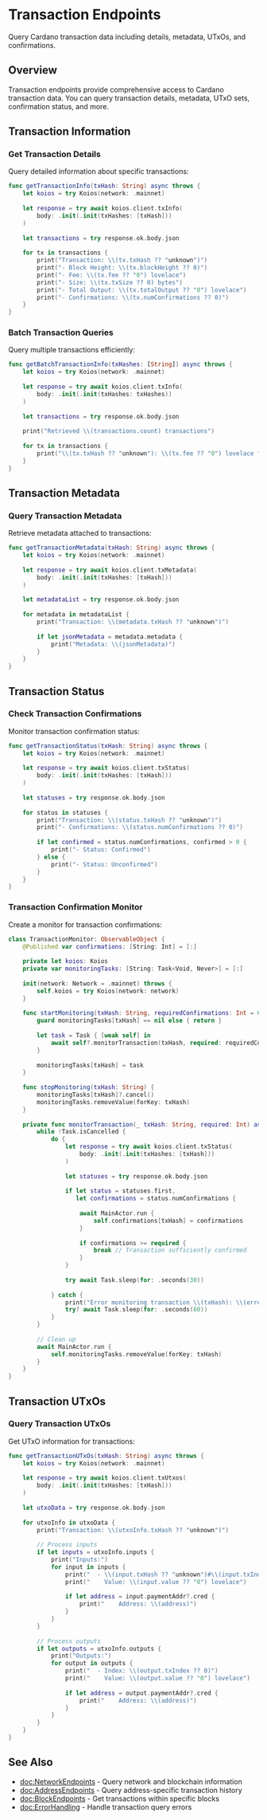 # Transaction Endpoints

Query Cardano transaction data including details, metadata, UTxOs, and confirmations.

## Overview

Transaction endpoints provide comprehensive access to Cardano transaction data. You can query transaction details, metadata, UTxO sets, confirmation status, and more.

## Transaction Information

### Get Transaction Details

Query detailed information about specific transactions:

```swift
func getTransactionInfo(txHash: String) async throws {
    let koios = try Koios(network: .mainnet)
    
    let response = try await koios.client.txInfo(
        body: .init(.init(txHashes: [txHash]))
    )
    
    let transactions = try response.ok.body.json
    
    for tx in transactions {
        print("Transaction: \\(tx.txHash ?? "unknown")")
        print("- Block Height: \\(tx.blockHeight ?? 0)")
        print("- Fee: \\(tx.fee ?? "0") lovelace")
        print("- Size: \\(tx.txSize ?? 0) bytes")
        print("- Total Output: \\(tx.totalOutput ?? "0") lovelace")
        print("- Confirmations: \\(tx.numConfirmations ?? 0)")
    }
}
```

### Batch Transaction Queries

Query multiple transactions efficiently:

```swift
func getBatchTransactionInfo(txHashes: [String]) async throws {
    let koios = try Koios(network: .mainnet)
    
    let response = try await koios.client.txInfo(
        body: .init(.init(txHashes: txHashes))
    )
    
    let transactions = try response.ok.body.json
    
    print("Retrieved \\(transactions.count) transactions")
    
    for tx in transactions {
        print("\\(tx.txHash ?? "unknown"): \\(tx.fee ?? "0") lovelace fee")
    }
}
```

## Transaction Metadata

### Query Transaction Metadata

Retrieve metadata attached to transactions:

```swift
func getTransactionMetadata(txHash: String) async throws {
    let koios = try Koios(network: .mainnet)
    
    let response = try await koios.client.txMetadata(
        body: .init(.init(txHashes: [txHash]))
    )
    
    let metadataList = try response.ok.body.json
    
    for metadata in metadataList {
        print("Transaction: \\(metadata.txHash ?? "unknown")")
        
        if let jsonMetadata = metadata.metadata {
            print("Metadata: \\(jsonMetadata)")
        }
    }
}
```

## Transaction Status

### Check Transaction Confirmations

Monitor transaction confirmation status:

```swift
func getTransactionStatus(txHash: String) async throws {
    let koios = try Koios(network: .mainnet)
    
    let response = try await koios.client.txStatus(
        body: .init(.init(txHashes: [txHash]))
    )
    
    let statuses = try response.ok.body.json
    
    for status in statuses {
        print("Transaction: \\(status.txHash ?? "unknown")")
        print("- Confirmations: \\(status.numConfirmations ?? 0)")
        
        if let confirmed = status.numConfirmations, confirmed > 0 {
            print("- Status: Confirmed")
        } else {
            print("- Status: Unconfirmed")
        }
    }
}
```

### Transaction Confirmation Monitor

Create a monitor for transaction confirmations:

```swift
class TransactionMonitor: ObservableObject {
    @Published var confirmations: [String: Int] = [:]
    
    private let koios: Koios
    private var monitoringTasks: [String: Task<Void, Never>] = [:]
    
    init(network: Network = .mainnet) throws {
        self.koios = try Koios(network: network)
    }
    
    func startMonitoring(txHash: String, requiredConfirmations: Int = 6) {
        guard monitoringTasks[txHash] == nil else { return }
        
        let task = Task { [weak self] in
            await self?.monitorTransaction(txHash, required: requiredConfirmations)
        }
        
        monitoringTasks[txHash] = task
    }
    
    func stopMonitoring(txHash: String) {
        monitoringTasks[txHash]?.cancel()
        monitoringTasks.removeValue(forKey: txHash)
    }
    
    private func monitorTransaction(_ txHash: String, required: Int) async {
        while !Task.isCancelled {
            do {
                let response = try await koios.client.txStatus(
                    body: .init(.init(txHashes: [txHash]))
                )
                
                let statuses = try response.ok.body.json
                
                if let status = statuses.first,
                   let confirmations = status.numConfirmations {
                    
                    await MainActor.run {
                        self.confirmations[txHash] = confirmations
                    }
                    
                    if confirmations >= required {
                        break // Transaction sufficiently confirmed
                    }
                }
                
                try await Task.sleep(for: .seconds(30))
                
            } catch {
                print("Error monitoring transaction \\(txHash): \\(error)")
                try? await Task.sleep(for: .seconds(60))
            }
        }
        
        // Clean up
        await MainActor.run {
            self.monitoringTasks.removeValue(forKey: txHash)
        }
    }
}
```

## Transaction UTxOs

### Query Transaction UTxOs

Get UTxO information for transactions:

```swift
func getTransactionUTxOs(txHash: String) async throws {
    let koios = try Koios(network: .mainnet)
    
    let response = try await koios.client.txUtxos(
        body: .init(.init(txHashes: [txHash]))
    )
    
    let utxoData = try response.ok.body.json
    
    for utxoInfo in utxoData {
        print("Transaction: \\(utxoInfo.txHash ?? "unknown")")
        
        // Process inputs
        if let inputs = utxoInfo.inputs {
            print("Inputs:")
            for input in inputs {
                print("  - \\(input.txHash ?? "unknown")#\\(input.txIndex ?? 0)")
                print("    Value: \\(input.value ?? "0") lovelace")
                
                if let address = input.paymentAddr?.cred {
                    print("    Address: \\(address)")
                }
            }
        }
        
        // Process outputs
        if let outputs = utxoInfo.outputs {
            print("Outputs:")
            for output in outputs {
                print("  - Index: \\(output.txIndex ?? 0)")
                print("    Value: \\(output.value ?? "0") lovelace")
                
                if let address = output.paymentAddr?.cred {
                    print("    Address: \\(address)")
                }
            }
        }
    }
}
```

## See Also

- <doc:NetworkEndpoints> - Query network and blockchain information
- <doc:AddressEndpoints> - Query address-specific transaction history
- <doc:BlockEndpoints> - Get transactions within specific blocks
- <doc:ErrorHandling> - Handle transaction query errors
